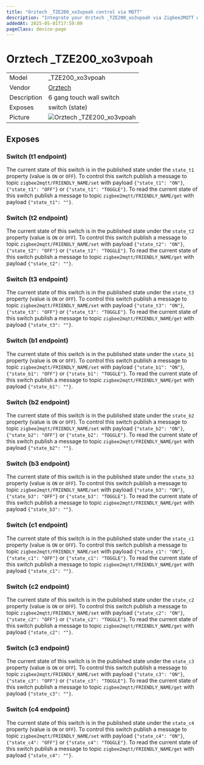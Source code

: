 ```yaml
---
title: "Orztech _TZE200_xo3vpoah control via MQTT"
description: "Integrate your Orztech _TZE200_xo3vpoah via Zigbee2MQTT with whatever smart home infrastructure you are using without the vendor's bridge or gateway."
addedAt: 2025-05-01T17:59:09
pageClass: device-page
---
```


<!-- !!!! -->
<!-- ATTENTION: This file is auto-generated through docgen! -->
<!-- You can only edit the "Notes"-Section between the two comment lines "Notes BEGIN" and "Notes END". -->
<!-- Do not use h1 or h2 heading within "## Notes"-Section. -->
<!-- !!!! -->

# Orztech _TZE200_xo3vpoah

|     |     |
|-----|-----|
| Model | _TZE200_xo3vpoah  |
| Vendor  | [Orztech](/supported-devices/#v=Orztech)  |
| Description | 6 gang touch wall switch |
| Exposes | switch (state) |
| Picture | ![Orztech _TZE200_xo3vpoah](https://www.zigbee2mqtt.io/images/devices/_TZE200_xo3vpoah.png) |


<!-- Notes BEGIN: You can edit here. Add "## Notes" headline if not already present. -->


<!-- Notes END: Do not edit below this line -->




## Exposes

### Switch (t1 endpoint)
The current state of this switch is in the published state under the `state_t1` property (value is `ON` or `OFF`).
To control this switch publish a message to topic `zigbee2mqtt/FRIENDLY_NAME/set` with payload `{"state_t1": "ON"}`, `{"state_t1": "OFF"}` or `{"state_t1": "TOGGLE"}`.
To read the current state of this switch publish a message to topic `zigbee2mqtt/FRIENDLY_NAME/get` with payload `{"state_t1": ""}`.

### Switch (t2 endpoint)
The current state of this switch is in the published state under the `state_t2` property (value is `ON` or `OFF`).
To control this switch publish a message to topic `zigbee2mqtt/FRIENDLY_NAME/set` with payload `{"state_t2": "ON"}`, `{"state_t2": "OFF"}` or `{"state_t2": "TOGGLE"}`.
To read the current state of this switch publish a message to topic `zigbee2mqtt/FRIENDLY_NAME/get` with payload `{"state_t2": ""}`.

### Switch (t3 endpoint)
The current state of this switch is in the published state under the `state_t3` property (value is `ON` or `OFF`).
To control this switch publish a message to topic `zigbee2mqtt/FRIENDLY_NAME/set` with payload `{"state_t3": "ON"}`, `{"state_t3": "OFF"}` or `{"state_t3": "TOGGLE"}`.
To read the current state of this switch publish a message to topic `zigbee2mqtt/FRIENDLY_NAME/get` with payload `{"state_t3": ""}`.

### Switch (b1 endpoint)
The current state of this switch is in the published state under the `state_b1` property (value is `ON` or `OFF`).
To control this switch publish a message to topic `zigbee2mqtt/FRIENDLY_NAME/set` with payload `{"state_b1": "ON"}`, `{"state_b1": "OFF"}` or `{"state_b1": "TOGGLE"}`.
To read the current state of this switch publish a message to topic `zigbee2mqtt/FRIENDLY_NAME/get` with payload `{"state_b1": ""}`.

### Switch (b2 endpoint)
The current state of this switch is in the published state under the `state_b2` property (value is `ON` or `OFF`).
To control this switch publish a message to topic `zigbee2mqtt/FRIENDLY_NAME/set` with payload `{"state_b2": "ON"}`, `{"state_b2": "OFF"}` or `{"state_b2": "TOGGLE"}`.
To read the current state of this switch publish a message to topic `zigbee2mqtt/FRIENDLY_NAME/get` with payload `{"state_b2": ""}`.

### Switch (b3 endpoint)
The current state of this switch is in the published state under the `state_b3` property (value is `ON` or `OFF`).
To control this switch publish a message to topic `zigbee2mqtt/FRIENDLY_NAME/set` with payload `{"state_b3": "ON"}`, `{"state_b3": "OFF"}` or `{"state_b3": "TOGGLE"}`.
To read the current state of this switch publish a message to topic `zigbee2mqtt/FRIENDLY_NAME/get` with payload `{"state_b3": ""}`.

### Switch (c1 endpoint)
The current state of this switch is in the published state under the `state_c1` property (value is `ON` or `OFF`).
To control this switch publish a message to topic `zigbee2mqtt/FRIENDLY_NAME/set` with payload `{"state_c1": "ON"}`, `{"state_c1": "OFF"}` or `{"state_c1": "TOGGLE"}`.
To read the current state of this switch publish a message to topic `zigbee2mqtt/FRIENDLY_NAME/get` with payload `{"state_c1": ""}`.

### Switch (c2 endpoint)
The current state of this switch is in the published state under the `state_c2` property (value is `ON` or `OFF`).
To control this switch publish a message to topic `zigbee2mqtt/FRIENDLY_NAME/set` with payload `{"state_c2": "ON"}`, `{"state_c2": "OFF"}` or `{"state_c2": "TOGGLE"}`.
To read the current state of this switch publish a message to topic `zigbee2mqtt/FRIENDLY_NAME/get` with payload `{"state_c2": ""}`.

### Switch (c3 endpoint)
The current state of this switch is in the published state under the `state_c3` property (value is `ON` or `OFF`).
To control this switch publish a message to topic `zigbee2mqtt/FRIENDLY_NAME/set` with payload `{"state_c3": "ON"}`, `{"state_c3": "OFF"}` or `{"state_c3": "TOGGLE"}`.
To read the current state of this switch publish a message to topic `zigbee2mqtt/FRIENDLY_NAME/get` with payload `{"state_c3": ""}`.

### Switch (c4 endpoint)
The current state of this switch is in the published state under the `state_c4` property (value is `ON` or `OFF`).
To control this switch publish a message to topic `zigbee2mqtt/FRIENDLY_NAME/set` with payload `{"state_c4": "ON"}`, `{"state_c4": "OFF"}` or `{"state_c4": "TOGGLE"}`.
To read the current state of this switch publish a message to topic `zigbee2mqtt/FRIENDLY_NAME/get` with payload `{"state_c4": ""}`.

